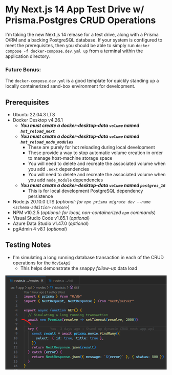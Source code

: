 # My Next.js 14 App Test Drive w/ Prisma.Postgres CRUD Operations
I'm taking the new Next.js 14 release for a test drive, along with a Prisma O/RM and a backing PostgreSQL database. If your system is configured to meet the prerequisites, then you should be able to simply run `docker compose -f docker-compose.dev.yml up` from a terminal within the application directory.

### Future Bonus:
The `docker-compose.dev.yml` is a good template for quickly standing up a locally containerized sand-box environment for development.

## Prerequisites
- Ubuntu 22.04.3 LTS
- Docker Desktop v4.26.1
  - ***You must create a docker-desktop-data `volume` named `hot_reload_next`***
  - ***You must create a docker-desktop-data `volume` named `hot_reload_node_modules`***
    - These are purely for hot reloading during local development
    - These provide a way to stop automatic volume creation in order to manage host-machine storage space
    - You will need to delete and recreate the associated volume when you add `.next` dependencies
    - You will need to delete and recreate the associated volume when you add `node_module` dependencies
  - ***You must create a docker-desktop-data `volume` named `postgres_16`***
    - This is for local development PostgreSQL dependency persistence
- Node.js 20.10.0 LTS (*optional: for `npx prisma migrate dev --name <schema-addition-reason>`*)
- NPM v10.2.5 (*optional: for local, non-containerized `npm` commands*)
- Visual Studio Code v1.85.1 (*optional*)
- Azure Data Studio v1.47.0 (*optional*)
- pgAdmin 4 v8.1 (*optional*)

## Testing Notes
- I'm simulating a long running database transaction in each of the CRUD operations for the `MovieApi`
  - This helps demonstrate the snappy *follow-up* data load

![alt text](https://github.com/jphillips28/my-next14-app-demo/blob/main/README_image_01.png?raw=true)